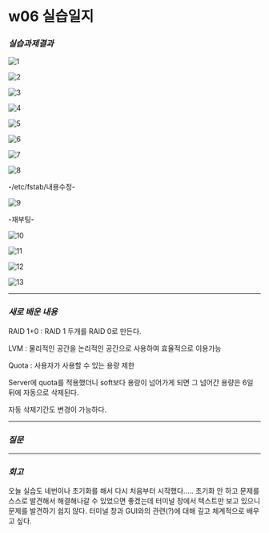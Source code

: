 # w06 실습일지
### _실습과제결과_

![1](https://user-images.githubusercontent.com/79977182/113727029-ba501680-972f-11eb-8120-f83d3666f342.PNG)

![2](https://user-images.githubusercontent.com/79977182/113727037-bb814380-972f-11eb-8ca0-6e7839545304.PNG)

![3](https://user-images.githubusercontent.com/79977182/113727040-bc19da00-972f-11eb-8e83-fb2ebad50773.PNG)

![4](https://user-images.githubusercontent.com/79977182/113727045-bcb27080-972f-11eb-9cc5-b7d281805311.PNG)

![5](https://user-images.githubusercontent.com/79977182/113727051-bd4b0700-972f-11eb-9864-803a539c309e.PNG)

![6](https://user-images.githubusercontent.com/79977182/113727052-bde39d80-972f-11eb-8b3e-1206afc35860.PNG)

![7](https://user-images.githubusercontent.com/79977182/113727053-bde39d80-972f-11eb-946f-90941e0a251c.PNG)

![8](https://user-images.githubusercontent.com/79977182/113727058-be7c3400-972f-11eb-90e3-452022e23669.PNG)

-/etc/fstab/내용수정-

![9](https://user-images.githubusercontent.com/79977182/113727062-bf14ca80-972f-11eb-8a18-519bbe31f724.PNG)

-재부팅-

![10](https://user-images.githubusercontent.com/79977182/113727067-bfad6100-972f-11eb-8fc4-b461d311c852.PNG)

![11](https://user-images.githubusercontent.com/79977182/113727070-bfad6100-972f-11eb-8a7d-50342e6ca85d.PNG)

![12](https://user-images.githubusercontent.com/79977182/113727073-c045f780-972f-11eb-980d-1225f0751d0a.PNG)

![13](https://user-images.githubusercontent.com/79977182/113727077-c045f780-972f-11eb-9e00-27b96a1d1278.PNG)

------
### _새로 배운 내용_

RAID 1+0 : RAID 1 두개를 RAID 0로 만든다.

LVM : 물리적인 공간을 논리적인 공간으로 사용하여 효율적으로 이용가능

Quota : 사용자가 사용할 수 있는 용량 제한

Server에 quota를 적용했더니 soft보다 용량이 넘어가게 되면 그 넘어간 용량은 6일 뒤에 자동으로 삭제된다.

자동 삭제기간도 변경이 가능하다.

---------
### _질문_

-----
### _회고_

오늘 실습도 네번이나 초기화를 해서 다시 처음부터 시작했다..... 초기화 안 하고 문제를 스스로 발견해서 해결해나갈 수 있었으면 좋겠는데 터미널 창에서 텍스트만 보고 있으니 문제를 발견하기 쉽지 않다. 터미널 창과 GUI와의 관련(?)에 대해 깊고 체계적으로 배우고 싶다.